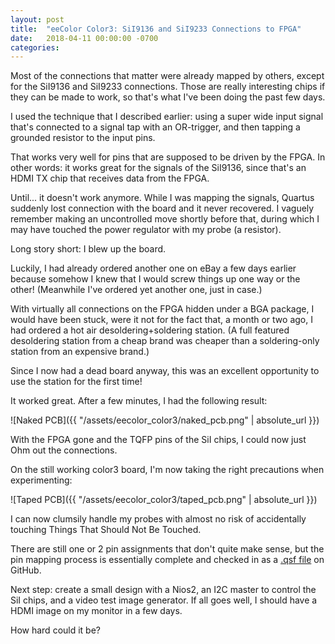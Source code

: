 ```yaml
---
layout: post
title:  "eeColor Color3: SiI9136 and SiI9233 Connections to FPGA"
date:   2018-04-11 00:00:00 -0700
categories: 
---
```


Most of the connections that matter were already mapped by others, except for the SiI9136 and SiI9233 connections. 
Those are really interesting chips if they can be made to work, so that's what I've been doing the past few days.

I used the technique that I described earlier: using a super wide input signal that's connected to a signal tap with 
an OR-trigger, and then tapping a grounded resistor to the input pins.

That works very well for pins that are supposed to be driven by the FPGA. In other words: it works great for the signals 
of the SiI9136, since that's an HDMI TX chip that receives data from the FPGA.

Until... it doesn't work anymore. While I was mapping the signals, Quartus suddenly lost connection with the board 
and it never recovered. I vaguely remember making an uncontrolled move shortly before that, during which I may have 
touched the power regulator with my probe (a resistor). 

Long story short: I blew up the board. 

Luckily, I had already ordered another one on eBay a few days earlier because somehow I knew that I would screw things 
up one way or the other! (Meanwhile I've ordered yet another one, just in case.)

With virtually all connections on the FPGA hidden under a BGA package, I would have been stuck, were it not for the 
fact that, a month or two ago, I had ordered a hot air desoldering+soldering station. (A full featured desoldering
station from a cheap brand was cheaper than a soldering-only station from an expensive brand.)

Since I now had a dead board anyway, this was an excellent opportunity to use the station for the first time!

It worked great. After a few minutes, I had the following result:

![Naked PCB]({{ "/assets/eecolor_color3/naked_pcb.png" | absolute_url }})

With the FPGA gone and the TQFP pins of the SiI chips, I could now just Ohm out the connections.

On the still working color3 board, I'm now taking the right precautions when experimenting:

![Taped PCB]({{ "/assets/eecolor_color3/taped_pcb.png" | absolute_url }})

I can now clumsily handle my probes with almost no risk of accidentally touching Things That Should Not Be Touched.

There are still one or 2 pin assignments that don't quite make sense, but the pin mapping process is essentially complete 
and checked in as a [.qsf file](https://github.com/tomverbeure/color3/blob/master/shared/pin_config.tcl) on GitHub.

Next step: create a small design with a Nios2, an I2C master to control the SiI chips, and a video test image generator. If all goes well, I should have a HDMI image on my monitor in a few days. 

How hard could it be?
